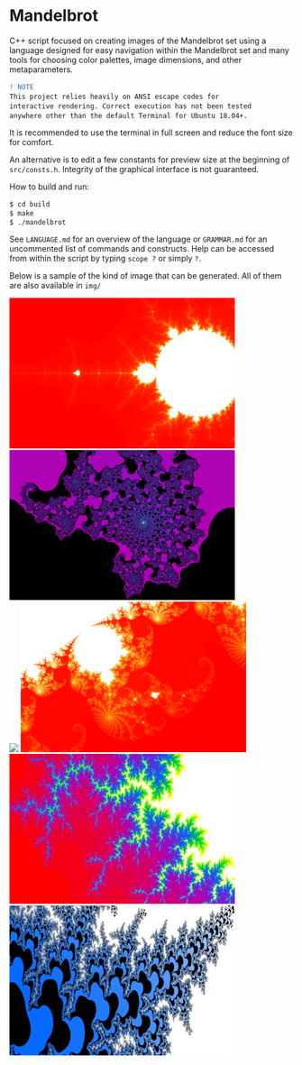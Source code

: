 # Mandelbrot

C++ script focused on creating images of the Mandelbrot set using a language designed for easy navigation within the Mandelbrot set and many tools for choosing color palettes, image dimensions, and other metaparameters.

```diff
! NOTE
This project relies heavily on ANSI escape codes for
interactive rendering. Correct execution has not been tested
anywhere other than the default Terminal for Ubuntu 18.04+.
```

It is recommended to use the terminal in full screen and reduce the font size for comfort.

An alternative is to edit a few constants for preview size at the beginning of `src/consts.h`. Integrity of the graphical interface is not guaranteed.

How to build and run:

```
$ cd build
$ make
$ ./mandelbrot
```

See `LANGUAGE.md` for an overview of the language or `GRAMMAR.md` for an uncommented list of commands and constructs. Help can be accessed from within the script by typing `scope ?` or simply `?`.

Below is a sample of the kind of image that can be generated. All of them are also available in `img/`


<img src="img/bulb.png" width=400> <img src="img/zoom3.png" width=400>
<br>
<img src="img/zoom2.png" width=400> <img src="img/zoom1.png" width=400>
<br>
<img src="img/zoom5.png" width=400> <img src="img/zoom4.png" width=400>

